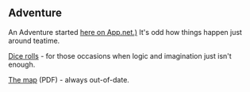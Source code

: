 ## Adventure

An Adventure started [here on App.net.)](https://posts.app.net/64581696)  It's odd how things happen just around teatime.

[Dice rolls](dice_rolls.md) - for those occasions when logic and imagination just isn't enough.

[The map](Adventure-map.pdf) (PDF) - always out-of-date.

